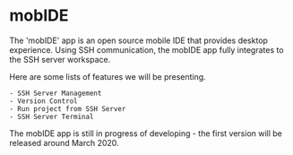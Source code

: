 # mobIDE

The 'mobIDE' app is an open source mobile IDE that provides desktop experience. Using SSH communication, the
 mobIDE
 app fully integrates to the SSH server workspace. 
 
 Here are some lists of features we will be presenting.
 ```text
- SSH Server Management
- Version Control
- Run project from SSH Server
- SSH Server Terminal
```

The mobIDE app is still in progress of developing - the first version will be released around March 2020.